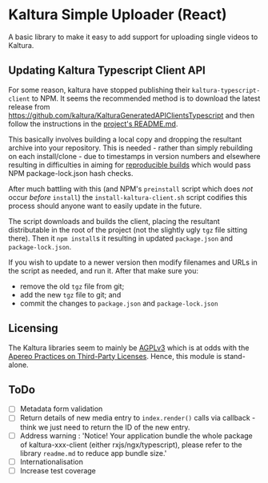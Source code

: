 # Kaltura Simple Uploader (React)

A basic library to make it easy to add support for uploading single videos to Kaltura.

## Updating Kaltura Typescript Client API

For some reason, kaltura have stopped publishing their `kaltura-typescript-client` to NPM. It seems
the recommended method is to download the latest release from
<https://github.com/kaltura/KalturaGeneratedAPIClientsTypescript> and then follow the instructions
in the [project's
README.md](https://github.com/kaltura/KalturaGeneratedAPIClientsTypescript/blob/master/README.md).

This basically involves building a local copy and dropping the resultant archive into your
repository. This is needed - rather than simply rebuilding on each install/clone - due to timestamps
in version numbers and elsewhere resulting in difficulties in aiming for [reproducible
builds](https://reproducible-builds.org/) which would pass NPM package-lock.json hash checks.

After much battling with this (and NPM's `preinstall` script which does _not_ occur _before_
`install`) the `install-kaltura-client.sh` script codifies this process should anyone want to easily
update in the future.

The script downloads and builds the client, placing the resultant distributable in the root of the
project (not the slightly ugly `tgz` file sitting there). Then it `npm install`s it resulting in
updated `package.json` and `package-lock.json`.

If you wish to update to a newer version then modify filenames and URLs in the script as needed, and
run it. After that make sure you:

- remove the old `tgz` file from git;
- add the new `tgz` file to git; and
- commit the changes to `package.json` and `package-lock.json`

## Licensing

The Kaltura libraries seem to mainly be [AGPLv3](https://choosealicense.com/licenses/agpl-3.0/)
which is at odds with the [Apereo Practices on Third-Party
Licenses](https://www.apereo.org/licensing/third-party). Hence, this module is stand-alone.

## ToDo

- [ ] Metadata form validation
- [ ] Return details of new media entry to `index.render()` calls via callback - think we just need
  to return the ID of the new entry.
- [ ] Address warning : 'Notice! Your application bundle the whole package of kaltura-xxx-client
  (either rxjs/ngx/typescript), please refer to the library `readme.md` to reduce app bundle size.'
- [ ] Internationalisation
- [ ] Increase test coverage

